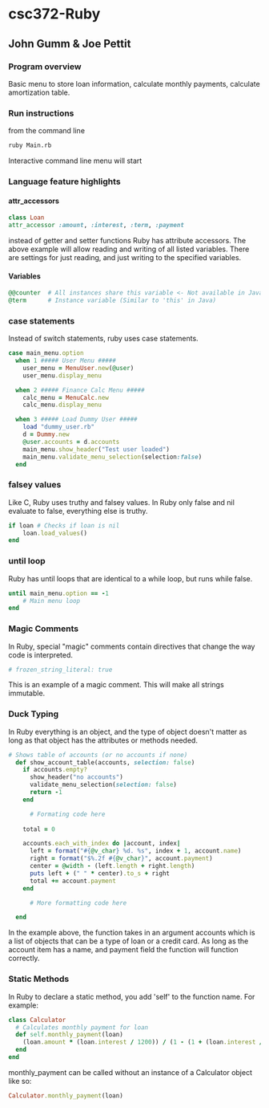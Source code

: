# csc372-Ruby

## John Gumm & Joe Pettit

### Program overview

Basic menu to store loan information, calculate monthly payments, calculate amortization table.

### Run instructions

from the command line

```bash
ruby Main.rb
```

Interactive command line menu will start

### Language feature highlights

#### attr_accessors

```ruby
class Loan 
attr_accessor :amount, :interest, :term, :payment
```

instead of getter and setter functions Ruby has attribute accessors. The above example will allow reading and writing of all listed variables. There are settings for just reading, and just writing to the specified variables.

#### Variables

```Ruby
@@counter  # All instances share this variable <- Not available in Java
@term      # Instance variable (Similar to 'this' in Java)
```

### case statements

Instead of switch statements, ruby uses case statements.

```ruby
case main_menu.option
  when 1 ##### User Menu #####
    user_menu = MenuUser.new(@user)
    user_menu.display_menu

  when 2 ##### Finance Calc Menu #####
    calc_menu = MenuCalc.new
    calc_menu.display_menu

  when 3 ##### Load Dummy User #####
    load "dummy_user.rb"
    d = Dummy.new
    @user.accounts = d.accounts
    main_menu.show_header("Test user loaded")
    main_menu.validate_menu_selection(selection:false)
  end
```

### falsey values

Like C, Ruby uses truthy and falsey values. In Ruby only false and nil evaluate to false, everything else is truthy.

```ruby
if loan # Checks if loan is nil 
    loan.load_values()
end 
```

### until loop

Ruby has until loops that are identical to a while loop, but runs while false.

```ruby
until main_menu.option == -1
    # Main menu loop
end
```

### Magic Comments

In Ruby, special "magic" comments contain directives that change the way code is interpreted.

```ruby
# frozen_string_literal: true
```

This is an example of a magic comment. This will make all strings immutable. 

### Duck Typing

In Ruby everything is an object, and the type of object doesn't matter as long as that object has the attributes or methods needed.

```ruby
# Shows table of accounts (or no accounts if none)
  def show_account_table(accounts, selection: false)
    if accounts.empty?
      show_header("no accounts")
      validate_menu_selection(selection: false)
      return -1
    end

	  # Formating code here 
 	
    total = 0

    accounts.each_with_index do |account, index|
      left = format("#{@v_char} %d. %s", index + 1, account.name)
      right = format("$%.2f #{@v_char}", account.payment)
      center = @width - (left.length + right.length)
      puts left + (" " * center).to_s + right
      total += account.payment
    end

	  # More formatting code here

  end

```

In the example above, the function takes in an argument accounts which is a list of objects that can be a type of loan or a credit card. As long as the account item has a name, and payment field the function will function correctly.

### Static Methods

In Ruby to declare a static method, you add 'self' to the function name. For example:

```Ruby
class Calculator
  # Calculates monthly payment for loan
  def self.monthly_payment(loan)
    (loan.amount * (loan.interest / 1200)) / (1 - (1 + (loan.interest / 1200))**-loan.term)
  end
end 
```

monthly_payment can be called without an instance of a Calculator object like so:

``` Ruby
Calculator.monthly_payment(loan)
```
